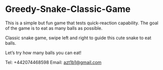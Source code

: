 # Greedy-Snake-Classic-Game
This is a simple but fun game that tests quick-reaction capability. The goal of the game is to eat as many balls as possible.

Classic snake game, swipe left and right to guide this cute snake to eat balls.

Let’s try how many balls you can eat!

Tel: +442074468598
Email: azt1b1@gmail.com
